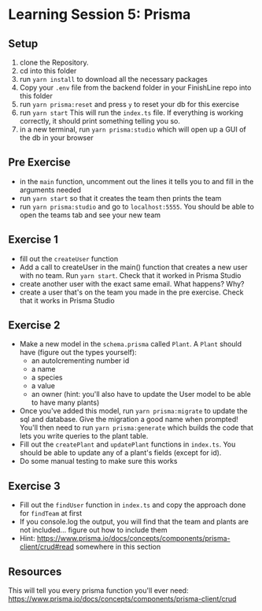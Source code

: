 # Learning Session 5: Prisma

## Setup

1. clone the Repository.
2. cd into this folder
3. run `yarn install` to download all the necessary packages
4. Copy your `.env` file from the backend folder in your FinishLine repo into this folder
5. run `yarn prisma:reset` and press `y` to reset your db for this exercise
6. run `yarn start` This will run the `index.ts` file. If everything is working correctly, it should print something telling you so.
7. in a new terminal, run `yarn prisma:studio` which will open up a GUI of the db in your browser

## Pre Exercise

- in the `main` function, uncomment out the lines it tells you to and fill in the arguments needed
- run `yarn start` so that it creates the team then prints the team
- run `yarn prisma:studio` and go to `localhost:5555`. You should be able to open the teams tab and see your new team

## Exercise 1

- fill out the `createUser` function
- Add a call to createUser in the main() function that creates a new user with no team. Run `yarn start`. Check that it worked in Prisma Studio
- create another user with the exact same email. What happens? Why?
- create a user that's on the team you made in the pre exercise. Check that it works in Prisma Studio

## Exercise 2

- Make a new model in the `schema.prisma` called `Plant`. A `Plant` should have (figure out the types yourself):
  - an autoIcrementing number id
  - a name
  - a species
  - a value
  - an owner (hint: you'll also have to update the User model to be able to have many plants)
- Once you've added this model, run `yarn prisma:migrate` to update the sql and database. Give the migration a good name when prompted! You'll then need to run `yarn prisma:generate` which builds the code that lets you write queries to the plant table.
- Fill out the `createPlant` and `updatePlant` functions in `index.ts`. You should be able to update any of a plant's fields (except for id).
- Do some manual testing to make sure this works

## Exercise 3

- Fill out the `findUser` function in `index.ts` and copy the approach done for `findTeam` at first
- If you console.log the output, you will find that the team and plants are not included... figure out how to include them
- Hint: https://www.prisma.io/docs/concepts/components/prisma-client/crud#read somewhere in this section

## Resources

This will tell you every prisma function you'll ever need:
https://www.prisma.io/docs/concepts/components/prisma-client/crud
